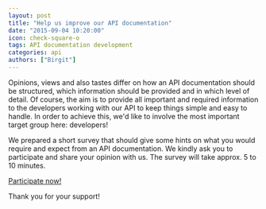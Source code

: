 ```yaml
---
layout: post
title: "Help us improve our API documentation"
date: "2015-09-04 10:20:00"
icon: check-square-o
tags: API documentation development
categories: api
authors: ["Birgit"]
---
```


Opinions, views and also tastes differ on how an API documentation should be structured, which information should be provided and in which level of detail.
Of course, the aim is to provide all important and required information to the developers working with our API to keep things simple and easy to handle.
In order to achieve this, we'd like to involve the most important target group here: developers!

We prepared a short survey that should give some hints on what you would require and expect from an API documentation.
We kindly ask you to participate and share your opinion with us.
The survey will take approx. 5 to 10 minutes.

[Participate now!](http://eshop.polldaddy.com/s/api-documentation)

Thank you for your support!
